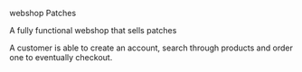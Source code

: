 webshop Patches

A fully functional webshop that sells patches

A customer is able to create an account, search through products and order one to eventually checkout.
